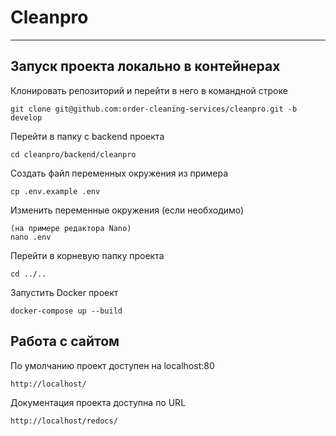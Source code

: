 # Cleanpro

___

## Запуск проекта локально в контейнерах

Клонировать репозиторий и перейти в него в командной строке

```
git clone git@github.com:order-cleaning-services/cleanpro.git -b develop
```

Перейти в папку с backend проекта

```
cd cleanpro/backend/cleanpro
```

Создать файл переменных окружения из примера

```
cp .env.example .env
```

Изменить переменные окружения (если необходимо)
```
(на примере редактора Nano)
nano .env
```

Перейти в корневую папку проекта
```
cd ../..
```

Запустить Docker проект

```
docker-compose up --build
```

## Работа с сайтом

По умолчанию проект доступен на localhost:80

```
http://localhost/
```

Документация проекта доступна по URL

```
http://localhost/redocs/ 
```
